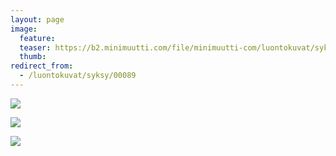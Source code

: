 ```yaml
---
layout: page
image:
  feature:
  teaser: https://b2.minimuutti.com/file/minimuutti-com/luontokuvat/syksy/3/DS42109-245px.jpg
  thumb:
redirect_from:
  - /luontokuvat/syksy/00089
---
```


![](https://b2.minimuutti.com/file/minimuutti-com/luontokuvat/syksy/3/DS42120-800px.jpg)

![](https://b2.minimuutti.com/file/minimuutti-com/luontokuvat/syksy/3/DS42107-800px.jpg)

![](https://b2.minimuutti.com/file/minimuutti-com/luontokuvat/syksy/3/DS42109-800px.jpg)
